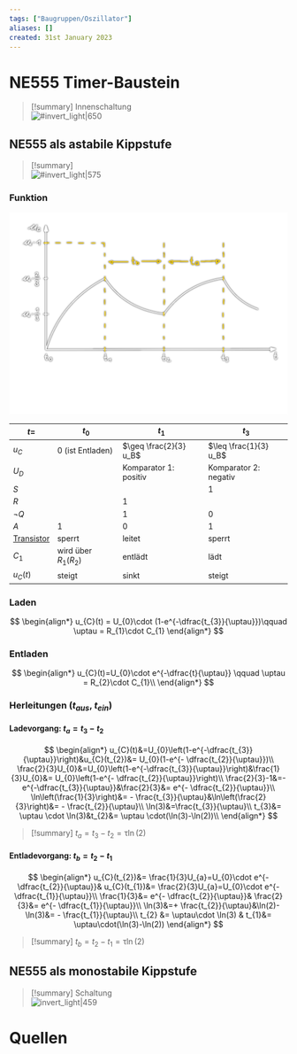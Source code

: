 ```yaml
---
tags: ["Baugruppen/Oszillator"]
aliases: []
created: 31st January 2023
---
```


# NE555 Timer-Baustein

>[!summary] Innenschaltung  
>![#invert_light|650](assets/Pasted%20image%2020221018091345.png)

## NE555 als astabile Kippstufe

>[!summary]  
>![#invert_light|575](../assets/NE555_1.gif)

### Funktion

![#invert_light](../assets/NE555-Lzd.png)

| $t=$                                              | $t_{0}$                  | $t_1$                  | $t_3$                  |
| ------------------------------------------------- | ------------------------ | ---------------------- | ---------------------- |
| $u_{C}$                                           | 0 (ist Entladen)         | $\geq \frac{2}{3} u_B$ | $\leq \frac{1}{3} u_B$ |
| $U_{D}$                                           |                          | Komparator 1: positiv  | Komparator 2: negativ  |
| $S$                                               |                          |                        | 1                      |
| $R$                                               |                          | 1                      |                        |
| $\neg Q$                                          |                          | 1                      | 0                      |
| $A$                                               | 1                        | 0                      | 1                      |
| [Transistor](../Halbleiter/{MOC}%20Transistor.md) | sperrt                   | leitet                 | sperrt                 |
| $C_{1}$                                           | wird über $R_{1}(R_{2})$ | entlädt                | lädt                   |
| $u_{C}(t)$                                        | steigt                   | sinkt                  | steigt                 |

### Laden

$$
\begin{align*}
u_{C}(t) = U_{0}\cdot (1-e^{-\dfrac{t_{3}}{\uptau}})\qquad \uptau = R_{1}\cdot C_{1}
\end{align*}
$$

### Entladen

$$
\begin{align*}
u_{C}(t)=U_{0}\cdot e^{-\dfrac{t}{\uptau}} \qquad \uptau = R_{2}\cdot C_{1}\\
\end{align*}
$$

### Herleitungen ($t_{aus}$, $t_{ein}$)

#### Ladevorgang: $t_{a} = t_{3}-t_{2}$

$$
\begin{align*}
u_{C}(t)&=U_{0}\left(1-e^{-\dfrac{t_{3}}{\uptau}}\right)&u_{C}(t_{2})&= U_{0}(1-e^{- \dfrac{t_{2}}{\uptau}})\\
\frac{2}{3}U_{0}&=U_{0}\left(1-e^{-\dfrac{t_{3}}{\uptau}}\right)&\frac{1}{3}U_{0}&= U_{0}\left(1-e^{- \dfrac{t_{2}}{\uptau}}\right)\\
\frac{2}{3}-1&=- e^{-\dfrac{t_{3}}{\uptau}}&\frac{2}{3}&= e^{- \dfrac{t_{2}}{\uptau}}\\
\ln\left(\frac{1}{3}\right)&= - \frac{t_{3}}{\uptau}&\ln\left(\frac{2}{3}\right)&= - \frac{t_{2}}{\uptau}\\
\ln(3)&=\frac{t_{3}}{\uptau}\\
t_{3}&= \uptau \cdot \ln(3)&t_{2}&= \uptau \cdot(\ln(3)-\ln(2))\\
\end{align*}
$$
>[!summary] $t_{a}=t_{3}-t_{2}=\uptau \ln(2)$

#### Entladevorgang: $t_{b} = t_{2}-t_{1}$

$$
\begin{align*}
u_{C}(t_{2})&= \frac{1}{3}U_{a}=U_{0}\cdot e^{- \dfrac{t_{2}}{\uptau}}& u_{C}(t_{1})&= \frac{2}{3}U_{a}=U_{0}\cdot e^{- \dfrac{t_{1}}{\uptau}}\\
\frac{1}{3}&= e^{- \dfrac{t_{2}}{\uptau}}& \frac{2}{3}&= e^{- \dfrac{t_{1}}{\uptau}}\\
\ln(3)&=+ \frac{t_{2}}{\uptau}&\ln(2)-\ln(3)&= - \frac{t_{1}}{\uptau}\\
t_{2} &= \uptau\cdot \ln(3) & t_{1}&= \uptau\cdot(\ln(3)-\ln(2))
\end{align*}
$$
>[!summary] $t_{b}= t_{2}-t_{1}=\uptau \ln (2)$

## NE555 als monostabile Kippstufe

>[!summary] Schaltung  
>![invert_light|459](../assets/NE555.png)

# Quellen